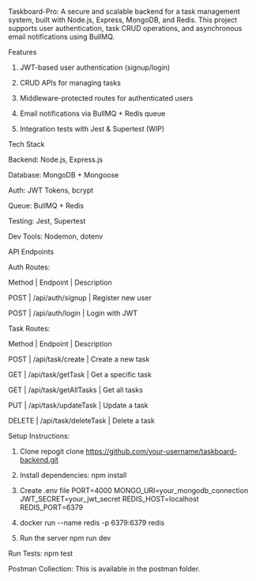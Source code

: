Taskboard-Pro:
A secure and scalable backend for a task management system, built with Node.js, Express, MongoDB, and Redis. This project supports user authentication, task CRUD operations, and asynchronous email notifications using BullMQ.


Features

1. JWT-based user authentication (signup/login)

2. CRUD APIs for managing tasks

3. Middleware-protected routes for authenticated users

4. Email notifications via BullMQ + Redis queue

5. Integration tests with Jest & Supertest (WIP)



Tech Stack

Backend: Node.js, Express.js

Database: MongoDB + Mongoose

Auth: JWT Tokens, bcrypt

Queue: BullMQ + Redis

Testing: Jest, Supertest

Dev Tools: Nodemon, dotenv



API Endpoints

Auth Routes:

Method |      Endpoint    | Description

POST   | /api/auth/signup | Register new user

POST   | /api/auth/login  | Login with JWT

Task Routes:

Method |     Endpoint     |  Description

POST   |   /api/task/create | Create a new task

GET    |  /api/task/getTask | Get a specific task

GET     |  /api/task/getAllTasks | Get all tasks

PUT     | /api/task/updateTask | Update a task

DELETE  | /api/task/deleteTask | Delete a task


Setup Instructions:

1. Clone repogit clone https://github.com/your-username/taskboard-backend.git

2. Install dependencies: npm install

3. Create .env file
PORT=4000
MONGO_URI=your_mongodb_connection
JWT_SECRET=your_jwt_secret
REDIS_HOST=localhost
REDIS_PORT=6379

4. docker run --name redis -p 6379:6379 redis

5. Run the server
   npm run dev



Run Tests:
npm test


Postman Collection:
This is available in the postman folder.